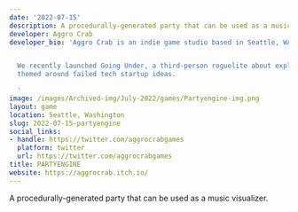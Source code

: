 ```yaml
---
date: '2022-07-15'
description: A procedurally-generated party that can be used as a music visualizer.
developer: Aggro Crab
developer_bio: 'Aggro Crab is an indie game studio based in Seattle, WA.


  We recently launched Going Under, a third-person roguelite about exploring dungeons
  themed around failed tech startup ideas.

  '
image: /images/Archived-img/July-2022/games/Partyengine-img.png
layout: game
location: Seattle, Washington
slug: 2022-07-15-partyengine
social_links:
- handle: https://twitter.com/aggrocrabgames
  platform: twitter
  url: https://twitter.com/aggrocrabgames
title: PARTYENGINE
website: https://aggrocrab.itch.io/
---
```


A procedurally-generated party that can be used as a music visualizer.